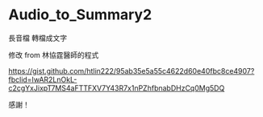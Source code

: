 # Audio_to_Summary2

   長音檔 轉檔成文字
   
   修改 from 林協霆醫師的程式
   
   https://gist.github.com/htlin222/95ab35e5a55c4622d60e40fbc8ce4907?fbclid=IwAR2LnOkL-c2cgYxJixpT7MS4aFTTFXV7Y43R7x1nPZhfbnabDHzCq0Mg5DQ
   
   感謝！
